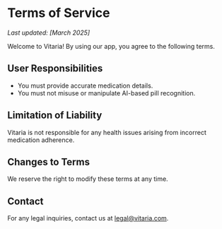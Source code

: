 # Terms of Service

_Last updated: [March 2025]_

Welcome to Vitaria! By using our app, you agree to the following terms.

## User Responsibilities
- You must provide accurate medication details.
- You must not misuse or manipulate AI-based pill recognition.

## Limitation of Liability
Vitaria is not responsible for any health issues arising from incorrect medication adherence.

## Changes to Terms
We reserve the right to modify these terms at any time.

## Contact
For any legal inquiries, contact us at [legal@vitaria.com](mailto:legal@vitaria.com).
